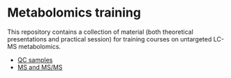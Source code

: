 # Metabolomics training
This repository contains a collection of material (both theoretical presentations and practical session) for training courses on untargeted LC-MS metabolomics.  
  
  - [QC samples](https://mar-garcia.github.io/training_metabolomics/QC_samples.html)  
  - [MS and MS/MS](https://mar-garcia.github.io/training_metabolomics/MS_MSMS.html)
